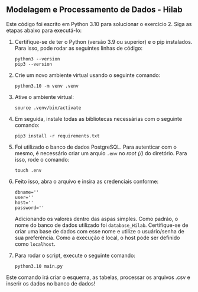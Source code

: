 ## Modelagem e Processamento de Dados - Hilab

Este código foi escrito em Python 3.10 para solucionar o exercício 2. Siga as etapas abaixo para executá-lo:

1. Certifique-se de ter o Python (versão 3.9 ou superior) e o pip instalados. Para isso, pode rodar as seguintes linhas de código:
    ```
    python3 --version
    pip3 --version
    ```

2. Crie um novo ambiente virtual usando o seguinte comando:

    ```
    python3.10 -m venv .venv
    ```

3. Ative o ambiente virtual:

    ```
    source .venv/bin/activate
    ```

4. Em seguida, instale todas as bibliotecas necessárias com o seguinte comando:

    ```
    pip3 install -r requirements.txt
    ```

5. Foi utilizado o banco de dados PostgreSQL. Para autenticar com o mesmo, é necessário criar um arquio `.env` no _root (/)_ do diretório. Para isso, rode o comando:
    ```
    touch .env
    ```


6. Feito isso, abra o arquivo e insira as credenciais conforme:
    ```
    dbname=''
    user=''
    host=''
    password=''
    ```
    Adicionando os valores dentro das aspas simples. 
    Como padrão, o nome do banco de dados utilizado foi `database_Hilab`. Certifique-se de criar uma base de dados com esse nome e utilize o usuário/senha de sua preferência. Como a execução é local, o host pode ser definido como `localhost`.

7. Para rodar o script, execute o seguinte comando:

    ```    
    python3.10 main.py
    ```

Este comando irá criar o esquema, as tabelas, processar os arquivos .csv e inserir os dados no banco de dados!
